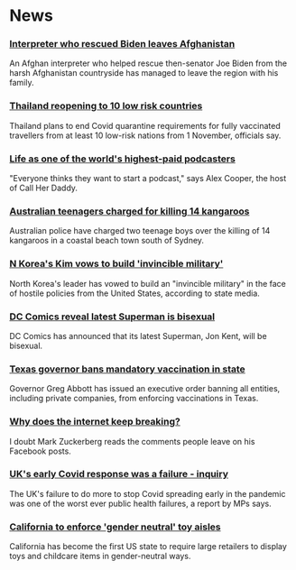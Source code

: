 # News
### [Interpreter who rescued Biden leaves Afghanistan](https://www.bbc.com/news/world-us-canada-58879441)
An Afghan interpreter who helped rescue then-senator Joe Biden from the harsh Afghanistan countryside has managed to leave the region with his family.
### [Thailand reopening to 10 low risk countries](https://www.bbc.com/news/world-asia-58838189)
Thailand plans to end Covid quarantine requirements for fully vaccinated travellers from at least 10 low-risk nations from 1 November, officials say.
### [Life as one of the world's highest-paid podcasters](https://www.bbc.com/news/newsbeat-58719364)
"Everyone thinks they want to start a podcast," says Alex Cooper, the host of Call Her Daddy.
### [Australian teenagers charged for killing 14 kangaroos](https://www.bbc.com/news/world-australia-58880177)
Australian police have charged two teenage boys over the killing of 14 kangaroos in a coastal beach town south of Sydney.
### [N Korea's Kim vows to build 'invincible military'](https://www.bbc.com/news/world-asia-58880207)
North Korea's leader has vowed to build an "invincible military" in the face of hostile policies from the United States, according to state media. 
### [DC Comics reveal latest Superman is bisexual](https://www.bbc.com/news/entertainment-arts-58879161)
DC Comics has announced that its latest Superman, Jon Kent, will be bisexual.
### [Texas governor bans mandatory vaccination in state](https://www.bbc.com/news/world-us-canada-58879469)
Governor Greg Abbott has issued an executive order banning all entities, including private companies, from enforcing vaccinations in Texas.
### [Why does the internet keep breaking?](https://www.bbc.com/news/business-58873472)
I doubt Mark Zuckerberg reads the comments people leave on his Facebook posts.
### [UK's early Covid response was a failure - inquiry](https://www.bbc.com/news/health-58876089)
The UK's failure to do more to stop Covid spreading early in the pandemic was one of the worst ever public health failures, a report by MPs says.
### [California to enforce 'gender neutral' toy aisles](https://www.bbc.com/news/world-us-canada-58879461)
California has become the first US state to require large retailers to display toys and childcare items in gender-neutral ways.
